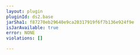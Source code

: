 ```yaml
---
layout: plugin
pluginId: ds2.base
jarSha1: f87270eb29640e9ca20317919f6f7b136e924f9e
isJarAvailable: true
error: NONE
violations: []

---
```

